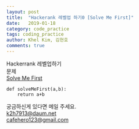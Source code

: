 ```yaml
---
layout: post
title:  "Hackerank 레벨업 하기0 [Solve Me First]"
date:   2019-01-18
category: code_practice
tags: coding_practice
author: Khel Kim, 김현호
comments: true
---
```


Hackerrank 레벨업하기  
문제  
[Solve Me First](https://www.hackerrank.com/challenges/solve-me-first/problem)

~~~
def solveMeFirst(a,b):
    return a+b
~~~

궁금하신게 있다면 메일 주세요.  
k2h7913@daum.net   
cafehero123@gmail.com
